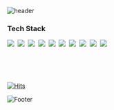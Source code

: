 ![header](https://capsule-render.vercel.app/api?type=waving&color=348fdf&height=150&animation=twinkling)

<h3>Tech Stack</h3>
<p>
  <img src="https://img.shields.io/badge/Android-3DDC84?style=flat-square&logo=Android&logoColor=white"/>&nbsp 
  <img src="https://img.shields.io/badge/Flutter-02569B?style=flat-square&logo=Flutter&logoColor=white"/>&nbsp 
  <img src="https://img.shields.io/badge/Kotlin-0095D5?style=flat-square&logo=Kotlin&logoColor=white"/>&nbsp 
  <img src="https://img.shields.io/badge/Java-007396?style=flat-square&logo=Java&logoColor=white"/>&nbsp 
  <img src="https://img.shields.io/badge/Dart-0175C2?style=flat-square&logo=Dart&logoColor=white"/>&nbsp
  <img src="https://img.shields.io/badge/C++-00599C?style=flat-square&logo=C%2B%2B&logoColor=white"/>&nbsp
  <img src="https://img.shields.io/badge/Python-3766AB?style=flat-square&logo=Python&logoColor=white"/>&nbsp 
  <img src="https://img.shields.io/badge/C%23-239120?style=flat-square&logo=C-Sharp&logoColor=white"/>&nbsp 
  <img src="https://img.shields.io/badge/C-00599C?style=flat-square&logo=C&logoColor=white"/>&nbsp
  <img src="https://img.shields.io/badge/linux-FCC624?style=flat-square&logo=linux&logoColor=black">&nbsp
</p>
<br>
<br>
<br>

[![Hits](https://hits.seeyoufarm.com/api/count/incr/badge.svg?url=https%3A%2F%2Fgithub.com%2FBossMG-github&count_bg=%233DBCC8&title_bg=%23000000&icon=&icon_color=%23E7E7E7&title=GITHUB&edge_flat=false)](https://hits.seeyoufarm.com)


![Footer](https://capsule-render.vercel.app/api?type=waving&color=348fdf&height=150&animation=twinkling&section=footer)
